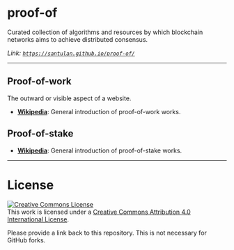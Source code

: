 # proof-of
Curated collection of algorithms and resources by which blockchain networks aims to achieve distributed consensus.

*Link: [`https://santulan.github.io/proof-of/`](https://santulan.github.io/proof-of/)*

------------------

## Proof-of-work
The outward or visible aspect of a website.

+ **[Wikipedia](https://en.wikipedia.org/wiki/Proof-of-work_system)**: General introduction of proof-of-work works.

## Proof-of-stake

+ **[Wikipedia](https://en.wikipedia.org/wiki/Proof-of-stake)**: General introduction of proof-of-stake works.


---------------------------------------------------------

# License

<a rel="license" href="http://creativecommons.org/licenses/by/4.0/"><img alt="Creative Commons License" style="border-width:0" src="https://i.creativecommons.org/l/by/4.0/88x31.png" /></a><br />This work is licensed under a <a rel="license" href="http://creativecommons.org/licenses/by/4.0/">Creative Commons Attribution 4.0 International License</a>.

Please provide a link back to this repository. This is not necessary for GitHub forks.
